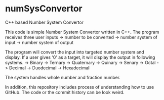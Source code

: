 # numSysConvertor
C++ based Number System Convertor

This code is simple Number System Convertor written in C++.
The program receives three user inputs
-> number to be converted
-> number system of input
-> number system of output

The program will convert the input into targeted number system and display.
If a user gives '0' as a target, it will display the output in following systems.
-> Binary
-> Ternary
-> Quaternary
-> Quinary
-> Senary
-> Octal
-> Decimal
-> Duodecimal
-> Hexadecimal
	
  The system handles whole number and fraction number.
  
  In addition, this repository includes process of understanding how to use GitHub.
  The code or the commit history can be look weird.

